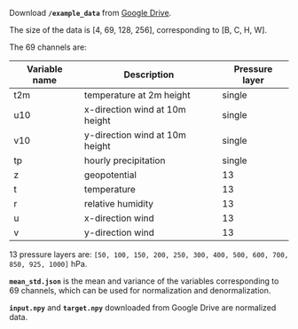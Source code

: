Download **`/example_data`** from [Google Drive](https://drive.google.com/drive/folders/1fZlr0LS3aFJAym79ojn3njYiUhtdzKF6?usp=sharing).

The size of the data is [4, 69, 128, 256], corresponding to [B, C, H, W].

The 69 channels are:

| Variable name | Description                    | Pressure layer |
| ------------- | -----------                    | -------------- |
| t2m           | temperature at 2m height       | single         |
| u10           | x-direction wind at 10m height | single         |
| v10           | y-direction wind at 10m height | single         |
| tp            | hourly precipitation           | single         |
| z             | geopotential                   | 13             |
| t             | temperature                    | 13             |
| r             | relative humidity              | 13             |
| u             | x-direction wind               | 13             |
| v             | y-direction wind               | 13             |

13 pressure layers are: `[50, 100, 150, 200, 250, 300, 400, 500, 600, 700, 850, 925, 1000]` hPa.

**`mean_std.json`** is the mean and variance of the variables corresponding to 69 channels, which can be used for normalization and denormalization.

**`input.npy`** and **`target.npy`** downloaded from Google Drive are normalized data.
